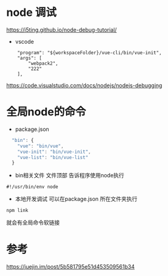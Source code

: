 # node 调试
https://i5ting.github.io/node-debug-tutorial/

- vscode
```
    "program": "${workspaceFolder}/vue-cli/bin/vue-init",
    "args": [
        "webpack2",
        "222"
    ],
```
https://code.visualstudio.com/docs/nodejs/nodejs-debugging

# 全局node的命令

- package.json

```javascript
  "bin": {
    "vue": "bin/vue",
    "vue-init": "bin/vue-init",
    "vue-list": "bin/vue-list"
  }
```

- bin相关文件
文件顶部
告诉程序使用node执行
```
#!/usr/bin/env node
```

- 本地开发调试
可以在package.json 所在文件夹执行
```
npm link
```
就会有全局命令软链接


# 参考
https://juejin.im/post/5b581795e51d453509561b34

